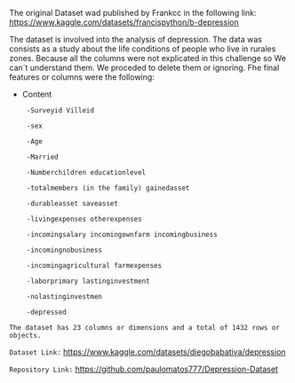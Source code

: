 The original Dataset wad published by Frankcc in the following link: https://www.kaggle.com/datasets/francispython/b-depression

The dataset is involved into the analysis of depression. The data was consists as a study about the life conditions of people who live in rurales zones. Because all the columns were not explicated in this challenge so We can´t understand them. We proceded to delete them or ignoring. Fhe final features or columns were the following:

 - Content

        -Surveyid Villeid

        -sex

        -Age

        -Married

        -Numberchildren educationlevel

        -totalmembers (in the family) gainedasset

        -durableasset saveasset

        -livingexpenses otherexpenses

        -incomingsalary incomingownfarm incomingbusiness

        -incomingnobusiness

        -incomingagricultural farmexpenses

        -laborprimary lastinginvestment

        -nolastinginvestmen

        -depressed

``The dataset has 23 columns or dimensions and a total of 1432 rows or objects.``



``Dataset Link:`` https://www.kaggle.com/datasets/diegobabativa/depression

``Repository Link:`` https://github.com/paulomatos777/Depression-Dataset
